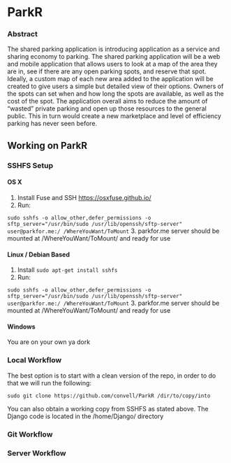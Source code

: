 # ParkR

### Abstract

The shared parking application is introducing application as a service and sharing economy to parking. The shared parking application will be a web and mobile application that allows users to look at  a map of the area they are in, see if there are any open parking spots, and reserve that spot. Ideally, a custom map of each new area added to the application will be created to give users a simple but detailed view of their options. Owners of the spots can set when and how long the spots are available, as well as the cost of the spot. The application overall aims to reduce the amount of “wasted” private parking and open up those resources to the general public. This in turn would create a new marketplace and level of efficiency parking has never seen before.

## Working on ParkR

### SSHFS Setup
#### OS X
1. Install Fuse and SSH https://osxfuse.github.io/
2. Run:

```sudo sshfs -o allow_other,defer_permissions -o sftp_server="/usr/bin/sudo /usr/lib/openssh/sftp-server" user@parkfor.me:/ /WhereYouWant/ToMount```
3. parkfor.me server should be mounted at /WhereYouWant/ToMount/ and ready for use
#### Linux / Debian Based
1. Install ```sudo apt-get install sshfs```
2. Run:

```sudo sshfs -o allow_other,defer_permissions -o sftp_server="/usr/bin/sudo /usr/lib/openssh/sftp-server" user@parkfor.me:/ /WhereYouWant/ToMount```
3. parkfor.me server should be mounted at /WhereYouWant/ToMount/ and ready for use
#### Windows
You are on your own ya dork

### Local Workflow
The best option is to start with a clean version of the repo, in order to do that we will run the following:

`sudo git clone https://github.com/convell/ParkR /dir/to/copy/into`

You can also obtain a working copy from SSHFS as stated above. The Django code is located in the /home/Django/ directory


### Git Workflow


### Server Workflow
